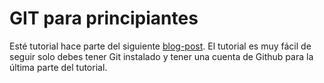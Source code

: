 # GIT para principiantes

Esté tutorial hace parte del siguiente [blog-post]().
El tutorial es muy fácil de seguir solo debes tener Git instalado y tener una cuenta de Github para la última parte del tutorial.
